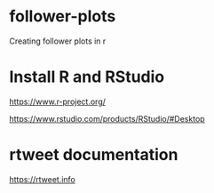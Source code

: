 # follower-plots
Creating follower plots in r


# Install R and RStudio

https://www.r-project.org/

https://www.rstudio.com/products/RStudio/#Desktop

# rtweet documentation

https://rtweet.info

